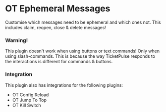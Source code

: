 # OT Ephemeral Messages
Customise which messages need to be ephemeral and which ones not. This includes claim, reopen, close & delete messages!

### Warning!
This plugin doesn't work when using buttons or text commands! Only when using slash-commands.
This is because the way TicketPulse responds to the interactions is different for commands & buttons.

### Integration
This plugin also has integrations for the following plugins:
- OT Config Reload
- OT Jump To Top
- OT Kill Switch